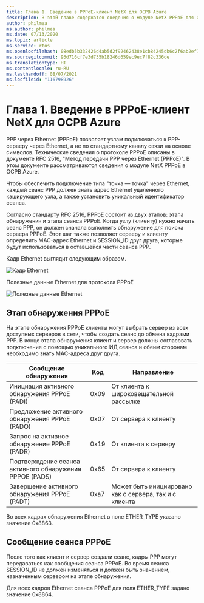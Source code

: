 ```yaml
---
title: Глава 1. Введение в PPPoE-клиент NetX для ОСРВ Azure
description: В этой главе содержатся сведения о модуле NetX PPPoE для ОСРВ Azure.
author: philmea
ms.author: philmea
ms.date: 07/13/2020
ms.topic: article
ms.service: rtos
ms.openlocfilehash: 08edb5b332426d4ab5d2f92462438e1cb84245db6c2f6ab2ef72f28eab8a313f
ms.sourcegitcommit: 93d716cf7e3d735b18246d659ec9ec7f82c336de
ms.translationtype: HT
ms.contentlocale: ru-RU
ms.lasthandoff: 08/07/2021
ms.locfileid: "116798926"
---
```

# <a name="chapter-1---introduction-to-azure-rtos-netx-pppoe-client"></a>Глава 1. Введение в PPPoE-клиент NetX для ОСРВ Azure

PPP через Ethernet (PPPoE) позволяет узлам подключаться к PPP-серверу через Ethernet, а не по стандартному каналу связи на основе символов.  Технические сведения о протоколе PPPoE описаны в документе RFC 2516, "Метод передачи PPP через Ethernet (PPPoE)". В этом документе рассматриваются сведения о модуле NetX PPPoE в ОСРВ Azure.

Чтобы обеспечить подключение типа "точка — точка" через Ethernet, каждый сеанс PPP должен знать адрес Ethernet удаленного кэширующего узла, а также установить уникальный идентификатор сеанса.

Согласно стандарту RFC 2516, PPPoE состоит из двух этапов: этапа обнаружения и этапа сеанса PPPoE. Когда узлу (клиенту) нужно начать сеанс PPP, он должен сначала выполнить обнаружение для поиска сервера PPPoE. Этот шаг также позволяет серверу и клиенту определить MAC-адрес Ethernet и SESSION_ID друг друга, которые будут использоваться в оставшейся части сеанса PPP.

Кадр Ethernet выглядит следующим образом.

![Кадр Ethernet](media/ethernet-frame.png)

Полезные данные Ethernet для протокола PPPoE

![Полезные данные Ethernet](media/ethernet-payload.png)

## <a name="pppoe-discovery-stage"></a>Этап обнаружения PPPoE

На этапе обнаружения PPPoE клиенты могут выбрать сервер из всех доступных серверов в сети, чтобы создать сеанс до обмена кадрами PPP.  В конце этапа обнаружения клиент и сервер должны согласовать подключение с помощью уникального ИД сеанса и обеим сторонам необходимо знать MAC-адреса друг друга.

| Сообщение обнаружения | Код | Направление |
| ----------------- | ---- | --------- |
| Инициация активного обнаружения PPPoE (PADI) | 0x09 | От клиента к широковещательной рассылке |
| Предложение активного обнаружения PPPoE (PADO) | 0x07 | От сервера к клиенту |
| Запрос на активное обнаружение PPPoE (PADR) | 0x19 | От клиента к серверу |
| Подтверждение сеанса активного обнаружения PPPOE (PADS) | 0x65 | От сервера к клиенту |
| Завершение активного обнаружения PPPoE (PADT) | 0xa7 | Может быть инициировано как с сервера, так и с клиента |

Во всех кадрах обнаружения Ethernet в поле ETHER_TYPE указано значение 0x8863.

## <a name="pppoe-session-message"></a>Сообщение сеанса PPPoE

После того как клиент и сервер создали сеанс, кадры PPP могут передаваться как сообщения сеанса PPPoE.  Во время сеанса SESSION_ID не должен изменяться и должен быть значением, назначенным сервером на этапе обнаружения.

Для всех кадров Ethernet сеанса PPPoE для поля ETHER_TYPE задано значение 0x8864.
